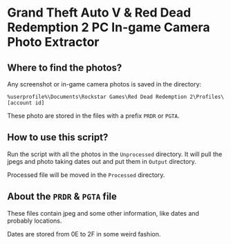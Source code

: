  # Grand Theft Auto V & Red Dead Redemption 2 PC In-game Camera Photo Extractor

## Where to find the photos?

Any screenshot or in-game camera photos is saved in the directory:

```
%userprofile%\Documents\Rockstar Games\Red Dead Redemption 2\Profiles\[account id]
```

These photo are stored in the files with a prefix `PRDR` or `PGTA`.

## How to use this script?

Run the script with all the photos in the `Unprocessed` directory. It will pull the jpegs and photo taking dates out and put them in `Output` directory.

Processed file will be moved in the `Processed` directory.

## About the `PRDR` & `PGTA` file

These files contain jpeg and some other information, like dates and probably locations.

Dates are stored from 0E to 2F in some weird fashion.
